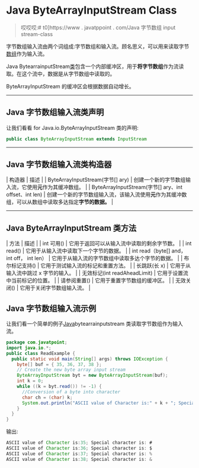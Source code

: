 # Java ByteArrayInputStream Class

> 哎哎哎:# t0]https://www . javatppoint . com/Java 字节数组 input stream-class

字节数组输入流由两个词组成:字节数组和输入流。顾名思义，可以用来读取字节[数组](array-in-java)作为输入流。

Java BytearrainputStream[类](object-and-class-in-java)包含一个内部缓冲区，用于**将字节数组**作为流读取。在这个流中，数据是从字节数组中读取的。

ByteArrayInputStream 的缓冲区会根据数据自动增长。

* * *

## Java 字节数组输入流类声明

让我们看看 for Java.io.ByteArrayInputStream 类的声明:

```java
public class ByteArrayInputStream extends InputStream

```

* * *

## Java 字节数组输入流类构造器

| 构造器 | 描述 |
| ByteArrayInputStream(字节[] ary) | 创建一个新的字节数组输入流，它使用**元**作为其缓冲数组。 |
| ByteArrayInputStream(字节[] ary、int offset、int len) | 创建一个新的字节数组输入流，该输入流使用**元**作为其缓冲数组，可以从数组中读取多达指定**字节的数据。** |

* * *

## Java ByteArrayInputStream 类方法

| 方法 | 描述 |
| int 可用() | 它用于返回可以从输入流中读取的剩余字节数。 |
| int read() | 它用于从输入流中读取下一个字节的数据。 |
| int read（byte[] and， int off， int len） | 它用于从输入流的字节数组中读取多达个字节的数据。 |
| 布尔标记支持() | 它用于测试输入流的标记和重置方法。 |
| 长跳跃(长 x) | 它用于从输入流中跳过 x 字节的输入。 |
| 无效标记(int readAheadLimit) | 它用于设置流中当前标记的位置。 |
| 请参阅重置() | 它用于重置字节数组的缓冲区。 |
| 无效关闭() | 它用于关闭字节数组输入流。 |

## Java 字节数组输入流示例

让我们看一个简单的例子[Java](java-tutorial)bytearrainputstream 类读取字节数组作为输入流。

```java
package com.javatpoint;
import java.io.*;
public class ReadExample {
  public static void main(String[] args) throws IOException {
    byte[] buf = { 35, 36, 37, 38 };
    // Create the new byte array input stream
    ByteArrayInputStream byt = new ByteArrayInputStream(buf);
    int k = 0;
    while ((k = byt.read()) != -1) {
      //Conversion of a byte into character
      char ch = (char) k;
      System.out.println("ASCII value of Character is:" + k + "; Special character is: " + ch);
    }
  }
}

```

输出:

```java
ASCII value of Character is:35; Special character is: #
ASCII value of Character is:36; Special character is: $
ASCII value of Character is:37; Special character is: %
ASCII value of Character is:38; Special character is: &

```